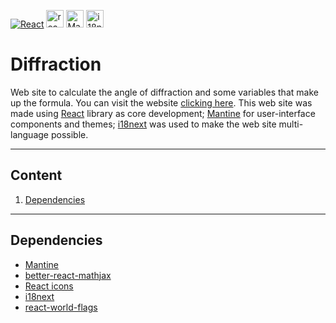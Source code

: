 [![React](https://img.shields.io/badge/17.0.2-60DAFB?style=for-the-badge&logo=react&label=React&labelColor=1F232A)](https://reactjs.org/)
[<img title="react-icons" height="28" src="https://user-images.githubusercontent.com/54295964/150493307-51c520f8-88ef-4282-9de0-6e8ebbf014c6.png" />](https://react-icons.github.io/react-icons)
[<img title="Mantine" height="28" src="https://user-images.githubusercontent.com/54295964/149887770-4a30e3fa-2bd2-46a3-adb3-e5a9546c96f2.png" >](https://mantine.dev/)
[<img title="i18next" height="28" src="https://user-images.githubusercontent.com/54295964/150494845-89081d96-dea8-4db9-8e98-9a21e21074aa.png" >](https://www.i18next.com/)

# Diffraction
Web site to calculate the angle of diffraction and some variables that make up the formula. You can visit the website [clicking here](https://kykal.github.io/Diffraction/).
This web site was made using [React](https://reactjs.org/) library as core development; [Mantine](https://mantine.dev/) for user-interface components and themes; [i18next](https://www.i18next.com/) was used to make the web site multi-language possible.
- - -
## Content
1. [Dependencies](#dependencies)
- - -

## Dependencies
- [Mantine](https://mantine.dev/)
- [better-react-mathjax](https://www.npmjs.com/package/better-react-mathjax)
- [React icons](https://react-icons.github.io/react-icons/)
- [i18next](https://react.i18next.com/)
- [react-world-flags](https://www.npmjs.com/package/react-world-flags)
